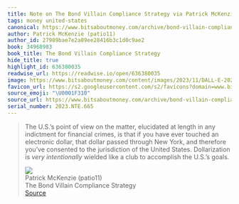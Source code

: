 ```yaml
---
title: Note on The Bond Villain Compliance Strategy via Patrick McKenzie (patio11)
tags: money united-states
canonical: https://www.bitsaboutmoney.com/archive/bond-villain-compliance-strategy/
author: Patrick McKenzie (patio11)
author_id: 27989bae7e2a89ee28416b3c1d0c9ae2
book: 34968983
book_title: The Bond Villain Compliance Strategy
hide_title: true
highlight_id: 636380035
readwise_url: https://readwise.io/open/636380035
image: https://www.bitsaboutmoney.com/content/images/2023/11/DALL-E-2023-11-23-22.40.26---A-sleek--professional-cartoon-in-the-style-of-The-Economist-or-Bloomberg--featuring-a-middle-aged-Chinese-man-styled-as-a-classic-Bond-villain-like-Bl.png
favicon_url: https://s2.googleusercontent.com/s2/favicons?domain=www.bitsaboutmoney.com
source_emoji: "\U0001F310"
source_url: https://www.bitsaboutmoney.com/archive/bond-villain-compliance-strategy/#:~:text=The%20U.S.%E2%80%99s%20point,the%20U.S.%E2%80%99s%20goals.
serial_number: 2023.NTE.665
---
```

> The U.S.’s point of view on the matter, elucidated at length in any indictment for financial crimes, is that if you have ever touched an electronic dollar, that dollar passed through New York, and therefore you’ve consented to the jurisdiction of the United States. Dollarization is *very intentionally* wielded like a club to accomplish the U.S.’s goals.
> <div class="quoteback-footer"><div class="quoteback-avatar"><img class="mini-favicon" src="https://s2.googleusercontent.com/s2/favicons?domain=www.bitsaboutmoney.com"></div><div class="quoteback-metadata"><div class="metadata-inner"><span style="display:none">FROM:</span><div aria-label="Patrick McKenzie (patio11)" class="quoteback-author"> Patrick McKenzie (patio11)</div><div aria-label="The Bond Villain Compliance Strategy" class="quoteback-title"> The Bond Villain Compliance Strategy</div></div></div><div class="quoteback-backlink"><a target="_blank" aria-label="go to the full text of this quotation" rel="noopener" href="https://www.bitsaboutmoney.com/archive/bond-villain-compliance-strategy/#:~:text=The%20U.S.%E2%80%99s%20point,the%20U.S.%E2%80%99s%20goals." class="quoteback-arrow"> Source</a></div></div>